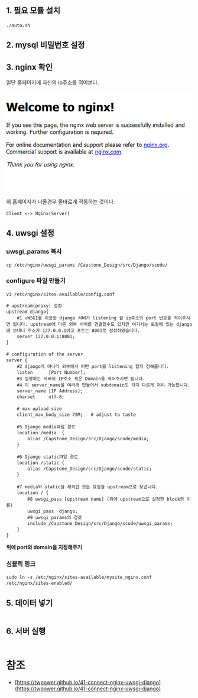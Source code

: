 ## 1. 필요 모듈 설치
```
./auto.sh
```

## 2. mysql 비밀번호 설정

## 3. nginx 확인

일단 홈페이지에 자신의 ip주소를 적어본다.



![사진](./image/nginx.PNG)



위 홈페이지가 나올경우 올바르게 작동하는 것이다.

```
Client <-> Nginx(Server)
```


## 4. uwsgi 설정

### uwsgi_params 복사

```
cp /etc/nginx/uwsgi_params /Capstone_Design/src/Django/scode/
```

### configure 파일 만들기

```
vi /etc/nginx/sites-available/config.conf
```

```
# upstream(proxy) 설정
upstream django{
    #1 uWSGI를 이용한 django 서버가 listening 할 ip주소와 port 번호를 적어주시면 됩니다. upstream에 다른 외부 서버를 연결할수도 있지만 여기서는 로컬에 있는 django에 보내니 주소가 127.0.0.1이고 포트는 8001로 설정하였습니다.
    server 127.0.0.1:8001;
}

# configuration of the server
server {
    #2 django가 아니라 외부에서 어떤 port를 listening 할지 정해줍니다.
    listen      [Port Number];
    #3 실행하는 서버의 IP주소 혹은 Domain을 적어주시면 됩니다.
    #4 이 server_name을 여러개 만들어서 subdomain도 각각 다르게 처리 가능합니다.
    server_name [IP Address];
    charset     utf-8;

    # max upload size
    client_max_body_size 75M;   # adjust to taste

    #5 Django media파일 경로
    location /media  {
        alias /Capstone_Design/src/Django/scode/media;
    }

    #6 Django static파일 경로
    location /static {
        alias /Capstone_Design/src/Django/scode/static;
    }

    #7 media와 static을 제외한 모든 요청을 upstream으로 보냅니다.
    location / {
        #8 uwsgi_pass [upstream name] (위에 upstream으로 설정한 block의 이름)
        uwsgi_pass  django;
        #9 uwsgi_params의 경로
        include /Capstone_Design/src/Django/scode/uwsgi_params;
    }
}
```

**위에 port와 domain을 지정해주기**

### 심볼릭 링크

```
sudo ln -s /etc/nginx/sites-available/mysite_nginx.conf /etc/nginx/sites-enabled/
```

## 5. 데이터 넣기

```
```

## 6. 서버 실행

```
```



# 참조
- [https://twpower.github.io/41-connect-nginx-uwsgi-django](https://twpower.github.io/41-connect-nginx-uwsgi-django)
